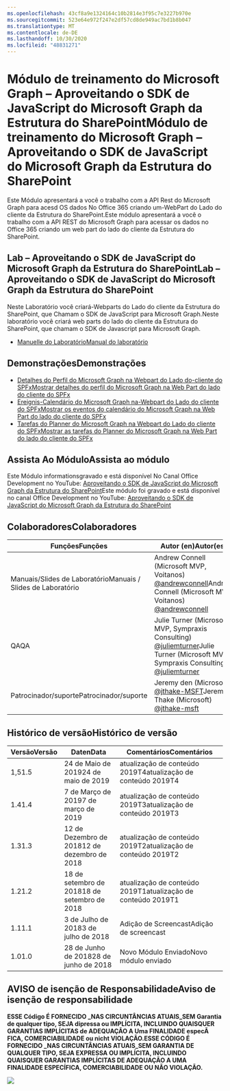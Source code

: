 ```yaml
---
ms.openlocfilehash: 43cf8a9e1324164c10b2814e3f95c7e3227b970e
ms.sourcegitcommit: 523e64e972f247e2df57cd8de949ac7bd1b8b047
ms.translationtype: MT
ms.contentlocale: de-DE
ms.lasthandoff: 10/30/2020
ms.locfileid: "48831271"
---
```

# <a name="mdulo-de-treinamento-do-microsoft-graph--aproveitando-o-sdk-de-javascript-do-microsoft-graph-da-estrutura-do-sharepoint"></a><span data-ttu-id="1b139-101">Módulo de treinamento do Microsoft Graph – Aproveitando o SDK de JavaScript do Microsoft Graph da Estrutura do SharePoint</span><span class="sxs-lookup"><span data-stu-id="1b139-101">Módulo de treinamento do Microsoft Graph – Aproveitando o SDK de JavaScript do Microsoft Graph da Estrutura do SharePoint</span></span>

<span data-ttu-id="1b139-102">Este Módulo apresentará a você o trabalho com a API Rest do Microsoft Graph para acesd OS dados No Office 365 criando um-WebPart do Lado do cliente da Estrutura do SharePoint.</span><span class="sxs-lookup"><span data-stu-id="1b139-102">Este módulo apresentará a você o trabalho com a API REST do Microsoft Graph para acessar os dados no Office 365 criando um web part do lado do cliente da Estrutura do SharePoint.</span></span>

## <a name="lab--aproveitando-o-sdk-de-javascript-do-microsoft-graph-da-estrutura-do-sharepoint"></a><span data-ttu-id="1b139-103">Lab – Aproveitando o SDK de JavaScript do Microsoft Graph da Estrutura do SharePoint</span><span class="sxs-lookup"><span data-stu-id="1b139-103">Lab – Aproveitando o SDK de JavaScript do Microsoft Graph da Estrutura do SharePoint</span></span>

<span data-ttu-id="1b139-104">Neste Laboratório você criará-Webparts do Lado do cliente da Estrutura do SharePoint, que Chamam o SDK de JavaScript para Microsoft Graph.</span><span class="sxs-lookup"><span data-stu-id="1b139-104">Neste laboratório você criará web parts do lado do cliente da Estrutura do SharePoint, que chamam o SDK de Javascript para Microsoft Graph.</span></span>

- [<span data-ttu-id="1b139-105">Manuelle do Laboratório</span><span class="sxs-lookup"><span data-stu-id="1b139-105">Manual do laboratório</span></span>](./Lab.md)

## <a name="demonstraes"></a><span data-ttu-id="1b139-106">Demonstrações</span><span class="sxs-lookup"><span data-stu-id="1b139-106">Demonstrações</span></span>

- [<span data-ttu-id="1b139-107">Detalhes do Perfil do Microsoft Graph na Webpart do Lado do-cliente do SPFx</span><span class="sxs-lookup"><span data-stu-id="1b139-107">Mostrar detalhes do perfil do Microsoft Graph na Web Part do lado do cliente do SPFx</span></span>](./Demos/01-personal-info)
- [<span data-ttu-id="1b139-108">Ereignis-Calendário do Microsoft Graph na-Webpart do Lado do cliente do SPFx</span><span class="sxs-lookup"><span data-stu-id="1b139-108">Mostrar os eventos do calendário do Microsoft Graph na Web Part do lado do cliente do SPFx</span></span>](./Demos/02-events)
- [<span data-ttu-id="1b139-109">Tarefas do Planner do Microsoft Graph na Webpart do Lado do cliente do SPFx</span><span class="sxs-lookup"><span data-stu-id="1b139-109">Mostrar as tarefas do Planner do Microsoft Graph na Web Part do lado do cliente do SPFx</span></span>](./Demos/03-tasks)

## <a name="assista-ao-mdulo"></a><span data-ttu-id="1b139-110">Assista Ao Módulo</span><span class="sxs-lookup"><span data-stu-id="1b139-110">Assista ao módulo</span></span>

<span data-ttu-id="1b139-111">Este Módulo informationsgravado e está disponível No Canal Office Development no YouTube: [Aproveitando o SDK de JavaScript do Microsoft Graph da Estrutura do SharePoint](https://www.youtube.com/watch?v=U1JrBwP3vc8)</span><span class="sxs-lookup"><span data-stu-id="1b139-111">Este módulo foi gravado e está disponível no canal Office Development no YouTube: [Aproveitando o SDK de JavaScript do Microsoft Graph da Estrutura do SharePoint](https://www.youtube.com/watch?v=U1JrBwP3vc8)</span></span>

## <a name="colaboradores"></a><span data-ttu-id="1b139-112">Colaboradores</span><span class="sxs-lookup"><span data-stu-id="1b139-112">Colaboradores</span></span>

| <span data-ttu-id="1b139-113">Funções</span><span class="sxs-lookup"><span data-stu-id="1b139-113">Funções</span></span> | <span data-ttu-id="1b139-114">Autor (en)</span><span class="sxs-lookup"><span data-stu-id="1b139-114">Autor(es)</span></span> |
| -------------------- | ------------------------------------------------------------------------------------- |
| <span data-ttu-id="1b139-115">Manuais/Slides de Laboratório</span><span class="sxs-lookup"><span data-stu-id="1b139-115">Manuais / Slides de Laboratório</span></span> | <span data-ttu-id="1b139-116">Andrew Connell (Microsoft MVP, Voitanos) [@andrewconnell](//github.com/andrewconnell)</span><span class="sxs-lookup"><span data-stu-id="1b139-116">Andrew Connell (Microsoft MVP, Voitanos) [@andrewconnell](//github.com/andrewconnell)</span></span> |
| <span data-ttu-id="1b139-117">QA</span><span class="sxs-lookup"><span data-stu-id="1b139-117">QA</span></span> | <span data-ttu-id="1b139-118">Julie Turner (Microsoft MVP, Sympraxis Consulting) [@juliemturner](//github.com/juliemturner)</span><span class="sxs-lookup"><span data-stu-id="1b139-118">Julie Turner (Microsoft MVP, Sympraxis Consulting) [@juliemturner](//github.com/juliemturner)</span></span> |
| <span data-ttu-id="1b139-119">Patrocinador/suporte</span><span class="sxs-lookup"><span data-stu-id="1b139-119">Patrocinador/suporte</span></span> | <span data-ttu-id="1b139-120">Jeremy den (Microsoft) [@jthake-MSFT](//github.com/jthake-msft)</span><span class="sxs-lookup"><span data-stu-id="1b139-120">Jeremy Thake (Microsoft) [@jthake-msft](//github.com/jthake-msft)</span></span> |

## <a name="histrico-de-verso"></a><span data-ttu-id="1b139-121">Histórico de versão</span><span class="sxs-lookup"><span data-stu-id="1b139-121">Histórico de versão</span></span>

| <span data-ttu-id="1b139-122">Versão</span><span class="sxs-lookup"><span data-stu-id="1b139-122">Versão</span></span> | <span data-ttu-id="1b139-123">Daten</span><span class="sxs-lookup"><span data-stu-id="1b139-123">Data</span></span> | <span data-ttu-id="1b139-124">Comentários</span><span class="sxs-lookup"><span data-stu-id="1b139-124">Comentários</span></span> |
| ------- | ------------------ | ---------------------- |
| <span data-ttu-id="1b139-125">1,5</span><span class="sxs-lookup"><span data-stu-id="1b139-125">1.5</span></span> | <span data-ttu-id="1b139-126">24 de Maio de 2019</span><span class="sxs-lookup"><span data-stu-id="1b139-126">24 de maio de 2019</span></span> | <span data-ttu-id="1b139-127">atualização de conteúdo 2019T4</span><span class="sxs-lookup"><span data-stu-id="1b139-127">atualização de conteúdo 2019T4</span></span> |
| <span data-ttu-id="1b139-128">1.4</span><span class="sxs-lookup"><span data-stu-id="1b139-128">1.4</span></span> | <span data-ttu-id="1b139-129">7 de Março de 2019</span><span class="sxs-lookup"><span data-stu-id="1b139-129">7 de março de 2019</span></span> | <span data-ttu-id="1b139-130">atualização de conteúdo 2019T3</span><span class="sxs-lookup"><span data-stu-id="1b139-130">atualização de conteúdo 2019T3</span></span> |
| <span data-ttu-id="1b139-131">1.3</span><span class="sxs-lookup"><span data-stu-id="1b139-131">1.3</span></span> | <span data-ttu-id="1b139-132">12 de Dezembro de 2018</span><span class="sxs-lookup"><span data-stu-id="1b139-132">12 de dezembro de 2018</span></span> | <span data-ttu-id="1b139-133">atualização de conteúdo 2019T2</span><span class="sxs-lookup"><span data-stu-id="1b139-133">atualização de conteúdo 2019T2</span></span> |
| <span data-ttu-id="1b139-134">1.2</span><span class="sxs-lookup"><span data-stu-id="1b139-134">1.2</span></span> | <span data-ttu-id="1b139-135">18 de setembro de 2018</span><span class="sxs-lookup"><span data-stu-id="1b139-135">18 de setembro de 2018</span></span> | <span data-ttu-id="1b139-136">atualização de conteúdo 2019T1</span><span class="sxs-lookup"><span data-stu-id="1b139-136">atualização de conteúdo 2019T1</span></span> |
| <span data-ttu-id="1b139-137">1.1</span><span class="sxs-lookup"><span data-stu-id="1b139-137">1.1</span></span> | <span data-ttu-id="1b139-138">3 de Julho de 2018</span><span class="sxs-lookup"><span data-stu-id="1b139-138">3 de julho de 2018</span></span> | <span data-ttu-id="1b139-139">Adição de Screencast</span><span class="sxs-lookup"><span data-stu-id="1b139-139">Adição de screencast</span></span> |
| <span data-ttu-id="1b139-140">1.0</span><span class="sxs-lookup"><span data-stu-id="1b139-140">1.0</span></span> | <span data-ttu-id="1b139-141">28 de Junho de 2018</span><span class="sxs-lookup"><span data-stu-id="1b139-141">28 de junho de 2018</span></span> | <span data-ttu-id="1b139-142">Novo Módulo Enviado</span><span class="sxs-lookup"><span data-stu-id="1b139-142">Novo módulo enviado</span></span> |

## <a name="aviso-de-iseno-de-responsabilidade"></a><span data-ttu-id="1b139-143">AVISO de isenção de Responsabilidade</span><span class="sxs-lookup"><span data-stu-id="1b139-143">Aviso de isenção de responsabilidade</span></span>

<span data-ttu-id="1b139-144">**ESSE Código É FORNECIDO _NAS CIRCUNTÂNCIAS ATUAIS_SEM Garantia de qualquer tipo, SEJA dipressa ou IMPLÍCITA, INCLUINDO QUAISQUER GARANTIAS IMPLÍCITAS de ADEQUAÇÃO A Uma FINALIDADE especÃ FICA, COMERCIABILIDADE ou nicht VIOLAÇÃO.**</span><span class="sxs-lookup"><span data-stu-id="1b139-144">**ESSE CÓDIGO É FORNECIDO _NAS CIRCUNTÂNCIAS ATUAIS_SEM GARANTIA DE QUALQUER TIPO, SEJA EXPRESSA OU IMPLÍCITA, INCLUINDO QUAISQUER GARANTIAS IMPLÍCITAS DE ADEQUAÇÃO A UMA FINALIDADE ESPECÍFICA, COMERCIABILIDADE OU NÃO VIOLAÇÃO.**</span></span>

<img src="https://telemetry.sharepointpnp.com/msgraph-training-spfx" />
